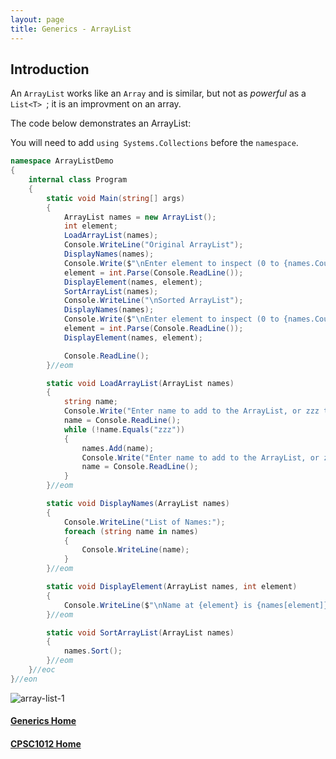 ```yaml
---
layout: page
title: Generics - ArrayList
--- 
```


## Introduction
An `ArrayList` works like an `Array` and is similar, but not as _powerful_ as a `List<T> `; it is an improvment on an array.

The code below demonstrates an ArrayList:

You will need to add `using Systems.Collections` before the `namespace`.

```csharp
namespace ArrayListDemo
{
    internal class Program
    {
        static void Main(string[] args)
        {
            ArrayList names = new ArrayList();
            int element;
            LoadArrayList(names);
            Console.WriteLine("Original ArrayList");
            DisplayNames(names);
            Console.Write($"\nEnter element to inspect (0 to {names.Count - 1}): ");
            element = int.Parse(Console.ReadLine());
            DisplayElement(names, element);
            SortArrayList(names);
            Console.WriteLine("\nSorted ArrayList");
            DisplayNames(names);
            Console.Write($"\nEnter element to inspect (0 to {names.Count - 1}): ");
            element = int.Parse(Console.ReadLine());
            DisplayElement(names, element);

            Console.ReadLine();
        }//eom

        static void LoadArrayList(ArrayList names)
        {
            string name;
            Console.Write("Enter name to add to the ArrayList, or zzz to quit: ");
            name = Console.ReadLine();
            while (!name.Equals("zzz"))
            {
                names.Add(name);
                Console.Write("Enter name to add to the ArrayList, or zzz to quit: ");
                name = Console.ReadLine();
            }
        }//eom

        static void DisplayNames(ArrayList names)
        {
            Console.WriteLine("List of Names:");
            foreach (string name in names)
            {
                Console.WriteLine(name);
            }
        }//eom

        static void DisplayElement(ArrayList names, int element)
        {
            Console.WriteLine($"\nName at {element} is {names[element]}");
        }//eom

        static void SortArrayList(ArrayList names)
        {
            names.Sort();
        }//eom
    }//eoc
}//eon
```

![array-list-1](files/array-list-outout.jpg)


#### [Generics Home](index.md)
#### [CPSC1012 Home](../index.md)